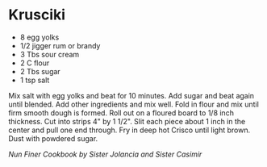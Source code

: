 Krusciki
========

* 8 egg yolks
* 1/2 jigger rum or brandy
* 3 Tbs sour cream
* 2 C flour
* 2 Tbs sugar
* 1 tsp salt

Mix salt with egg yolks and beat for 10 minutes. Add sugar and beat again until blended. Add other ingredients and mix well. Fold in flour and mix until firm smooth dough is formed. Roll out on a floured board to 1/8 inch thickness. Cut into strips 4" by 1 1/2". Slit each piece about 1 inch in the center and pull one end through. Fry in deep hot Crisco until light brown. Dust with powdered sugar.

*Nun Finer Cookbook by Sister Jolancia and Sister Casimir*
